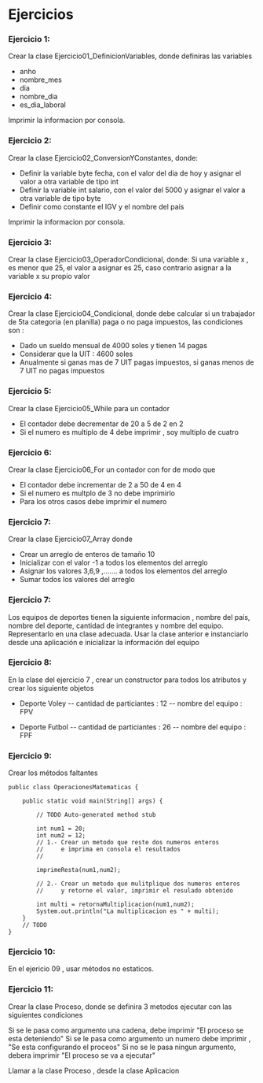 # Ejercicios

### Ejercicio 1: 
Crear la clase Ejercicio01_DefinicionVariables, donde definiras las variables

 - anho
 - nombre_mes
 - dia
 - nombre_dia
 - es_dia_laboral
 
 Imprimir la informacion por consola.
 
 
 ### Ejercicio 2: 
Crear la clase Ejercicio02_ConversionYConstantes, donde:

 - Definir la variable byte fecha, con el valor del dia de hoy y asignar el valor a otra variable de tipo int
 - Definir la variable int salario, con el valor del 5000 y asignar el valor a otra variable de tipo byte
 - Definir como constante el IGV y el nombre del pais
 
 Imprimir la informacion por consola.
 
 
 ### Ejercicio 3: 
Crear la clase Ejercicio03_OperadorCondicional, donde: Si una variable x , es menor que 25, el valor a asignar es 25, caso contrario asignar a la variable x su propio valor


 ### Ejercicio 4: 
 
Crear la clase Ejercicio04_Condicional, donde debe calcular si un trabajador de 5ta categoria (en planilla) paga o no paga impuestos, las condiciones son :

 - Dado un sueldo mensual de 4000 soles y tienen 14 pagas   
 - Considerar que la UIT : 4600 soles  
 - Anualmente si ganas mas de 7 UIT pagas impuestos, si ganas menos de 7 UIT no pagas impuestos


### Ejercicio 5: 

Crear la clase Ejercicio05_While para un contador

- El contador debe decrementar de 20 a 5 de 2 en 2
- Si el numero es multiplo de 4 debe imprimir , soy multiplo de cuatro

### Ejercicio 6: 

Crear la clase Ejercicio06_For un contador con for de modo que

- El contador debe incrementar de 2 a 50 de 4 en 4
- Si el numero es multplo de 3 no debe imprimirlo
- Para los otros casos debe imprimir el numero


### Ejercicio 7: 

Crear la clase Ejercicio07_Array donde

- Crear un arreglo de enteros de tamaño 10
- Inicializar con el valor -1 a todos los elementos del arreglo
- Asignar los valores 3,6,9 ,....... a todos los elementos del arreglo
- Sumar todos los valores del arreglo

### Ejercicio 7:

Los equipos de deportes tienen la siguiente informacion , nombre del país, nombre del deporte, cantidad de integrantes y nombre del equipo. Representarlo en una clase adecuada. Usar la clase anterior e instanciarlo desde una aplicación e inicializar la información del equipo


### Ejercicio 8:

En la clase del ejercicio 7 , crear un constructor para
todos los atributos y crear los siguiente objetos

- Deporte Voley 
-- cantidad de particiantes : 12
-- nombre del equipo : FPV


- Deporte Futbol 
-- cantidad de particiantes : 26
-- nombre del equipo : FPF


### Ejercicio 9:

Crear los métodos faltantes


	public class OperacionesMatematicas {
	
		public static void main(String[] args) {
		
			// TODO Auto-generated method stub
	
			int num1 = 20;
			int num2 = 12;
			// 1.- Crear un metodo que reste dos numeros enteros
			//     e imprima en consola el resultados 
			// 
			
			imprimeResta(num1,num2);
	
			// 2.- Crear un metodo que mulitplique dos numeros enteros
			//     y retorne el valor, imprimir el resulado obtenido
			
			int multi = retornaMultiplicacion(num1,num2);
			System.out.println("La multiplicacion es " + multi);
		}
		// TODO
	}


### Ejercicio 10:

En el ejericio 09 , usar métodos no estaticos.


### Ejercicio 11:

Crear la clase Proceso, donde se definira 3 metodos ejecutar con
las siguientes condiciones

Si se le pasa como argumento una cadena, debe imprimir "El proceso se esta deteniendo"
Si se le pasa como argumento un numero debe imprimir , "Se esta configurando el proceos"
Si no se le pasa ningun argumento, debera imprimir "El proceso se va a ejecutar"
 
Llamar a la clase Proceso , desde la clase Aplicacion



